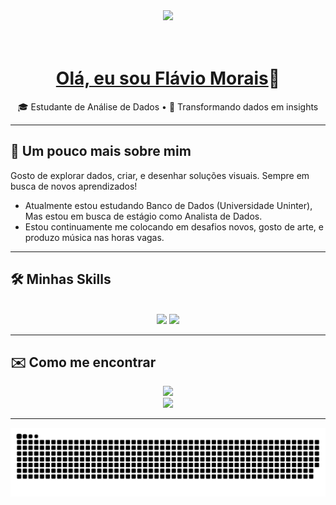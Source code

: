 
<!-- Cabeçalho com emojis e apresentação rápida -->
<div align="center">
  <a href="https://git.io/typing-svg">
    <img src= https://readme-typing-svg.demolab.com?font=Syne&weight=800&pause=1000&color=FF883C&width=435&lines=%E2%99%A6+Welcome+to+my+profile!+%E2%99%A6>
</div>

<br>
<br>



<h1 align="center" > <style="color:orange"> Olá, eu sou 
<a href="https://github.com/oflavin7">Flávio Morais</a>👋</h1>
<p align="center">  
  🎓 Estudante de Análise de Dados • 🚀 Transformando dados em insights  
</p>

---


## 💬 Um pouco mais sobre mim

Gosto de explorar dados, criar, e desenhar soluções visuais. Sempre em busca de novos aprendizados!

- Atualmente estou estudando Banco de Dados (Universidade Uninter), Mas estou em busca de estágio como Analista de Dados.
- Estou continuamente me colocando em desafios novos, gosto de arte, e produzo música nas horas vagas. 

---


## 🛠️ Minhas Skills

<br/>
<div align="center">
    <img src="https://skillicons.dev/icons?i=html,css" />
    <img src="https://skillicons.dev/icons?i=python,mysql" /><br>
</div>

---

## ✉️ Como me encontrar

<div align="center">
<a href="mailto:flaviomorais820@gmail.com">
    <img src="https://img.shields.io/badge/Email-brightgreen?style=flat&logo=maildotru&logoColor=%23FF883CFF&logoSize=big&color=%23000000FF&link=flaviomorais820%40gmail.com">
  </a> 
<br>

<a href= https://www.instagram.com/ogflavin7>
  <img src="https://img.shields.io/badge/Instagram-brightgreen?style=flat&logo=instagram&logoColor=%23FF883CFF&logoSize=mad&color=%23000000FF&link=https%3A%2F%2Fwww.instagram.com%2Fogflavin7">
</a>
</div>

---
<picture align="center">
  <source media="(prefers-color-scheme: dark)" srcset="https://raw.githubusercontent.com/mari4souza/mari4souza/output/github-contribution-grid-snake-dark.svg">
  <source media="(prefers-color-scheme: light)" srcset="https://raw.githubusercontent.com/mari4souza/mari4souza/output/github-contribution-grid-snake-dark.svg">
  <img align="center" alt="github contribution grid snake animation" src="https://raw.githubusercontent.com/mari4souza/mari4souza/output/github-contribution-grid-snake.svg">
</picture>

